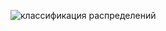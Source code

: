 ![классификация распределений](https://github.com/user-attachments/assets/9baa0061-18e1-48c4-bc9c-9487e57a858b)
